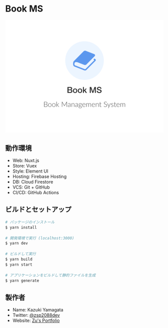 # Book MS
![Book MS](static/logo.png)

## 動作環境
- Web: Nuxt.js
- Store: Vuex 
- Style: Element UI
- Hosting: Firebase Hosting
- DB: Cloud Firestore
- VCS: Git + GitHub
- CI/CD: GitHub Actions 

## ビルドとセットアップ

``` bash
# パッケージのインストール
$ yarn install

# 開発環境で実行 (localhost:3000)
$ yarn dev

# ビルドして実行
$ yarn build
$ yarn start

# アプリケーションをビルドして静的ファイルを生成
$ yarn generate
```
## 製作者
- Name: Kazuki Yamagata
- Twitter: [@zsp2088dev](https://twitter.com/zsp2088dev)
- Website: [Zu's Portfolio](https://zsp2088dev.netlify.com/)
